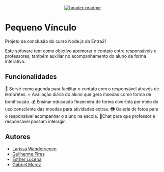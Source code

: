 <div align="center" ><a href="https://ibb.co/thttxqc"><img src="https://i.ibb.co/59yynrv/header-readme.png" alt="header-readme" border="0"></a></a></div>


# Pequeno Vínculo

Projeto de conclusão do curso Node.js do Entra21

Este software tem como objetivo aprimorar o contato entre responsáveis e professores, também auxiliar no acompanhamento do aluno de forma interativa. 

## Funcionalidades

📖 Servir como agenda para facilitar o contato com o responsável através de lembretes. 
⭐ Avaliação diária do aluno que gera moedas como forma de bonificação.
💰 Ensinar educação financeira de forma divertida por meio do uso consciente das moedas para atividades extras.
📷 Galeria de fotos para o responsável acompanhar o aluno na escola. 
💭Chat para que professor e responsável possam interagir. 


## Autores

- [Larissa Wandervegen](https://github.com/larissawandervegen)
- [Guilherme Pires](https://github.com/PiresGuilherme)
- [Esther Lucena](https://github.com/EstherLucena)
- [Gabriel Morez](https://github.com/gabrielmorez)
